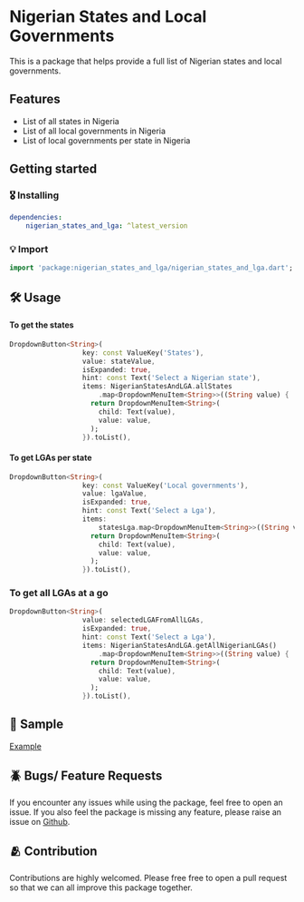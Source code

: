 <!-- 
This README describes the package. If you publish this package to pub.dev,
this README's contents appear on the landing page for your package.

For information about how to write a good package README, see the guide for
[writing package pages](https://dart.dev/guides/libraries/writing-package-pages). 

For general information about developing packages, see the Dart guide for
[creating packages](https://dart.dev/guides/libraries/create-library-packages)
and the Flutter guide for
[developing packages and plugins](https://flutter.dev/developing-packages). 
-->

# Nigerian States and Local Governments

This is a package that helps provide a full list of Nigerian states and local governments.

## Features

- List of all states in Nigeria
- List of all local governments in Nigeria
- List of local governments per state in Nigeria

## Getting started

### 🎖 Installing

```yaml
dependencies:
    nigerian_states_and_lga: ^latest_version
```

### 💡 Import

```dart
import 'package:nigerian_states_and_lga/nigerian_states_and_lga.dart';
```

## 🛠️ Usage

#### To get the states
```dart
DropdownButton<String>(
                  key: const ValueKey('States'),
                  value: stateValue,
                  isExpanded: true,
                  hint: const Text('Select a Nigerian state'),
                  items: NigerianStatesAndLGA.allStates
                      .map<DropdownMenuItem<String>>((String value) {
                    return DropdownMenuItem<String>(
                      child: Text(value),
                      value: value,
                    );
                  }).toList(),
```

#### To get LGAs per state
```dart
DropdownButton<String>(
                  key: const ValueKey('Local governments'),
                  value: lgaValue,
                  isExpanded: true,
                  hint: const Text('Select a Lga'),
                  items:
                      statesLga.map<DropdownMenuItem<String>>((String value) {
                    return DropdownMenuItem<String>(
                      child: Text(value),
                      value: value,
                    );
                  }).toList(),
```

### To get all LGAs at a go

```dart
DropdownButton<String>(
                  value: selectedLGAFromAllLGAs,
                  isExpanded: true,
                  hint: const Text('Select a Lga'),
                  items: NigerianStatesAndLGA.getAllNigerianLGAs()
                      .map<DropdownMenuItem<String>>((String value) {
                    return DropdownMenuItem<String>(
                      child: Text(value),
                      value: value,
                    );
                  }).toList(),
```

## 🎥 Sample

[Example](https://github.com/IdrisAdeyemi01/nigerian_states_and_lga/blob/main/sample%20video/nigerian_states_and_lga.mp4)

## 🪲 Bugs/ Feature Requests

If you encounter any issues while using the package, feel free to open an issue. If you also feel the package is missing any feature, please raise an issue on [Github](https://github.com/IdrisAdeyemi01/nigerian_states_and_lga/issues). 

## 🫂 Contribution

Contributions are highly welcomed. Please free free to open a pull request so that we can all improve this package together.




